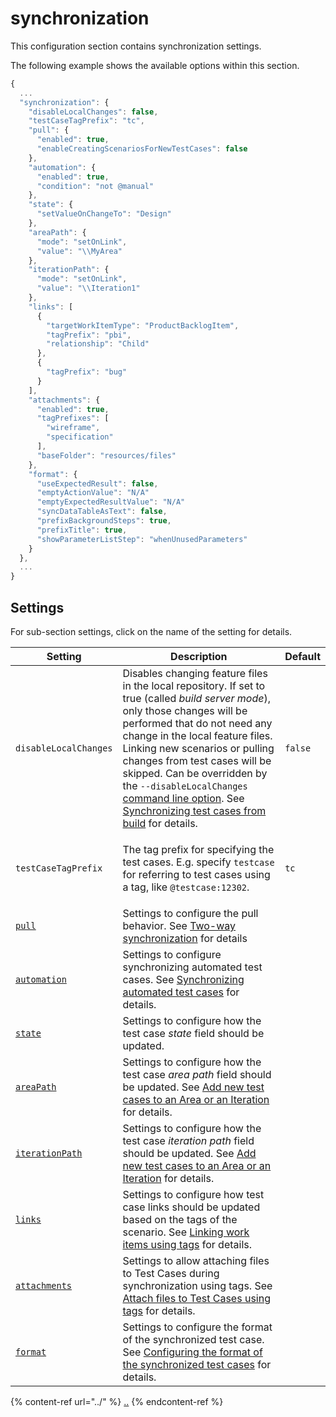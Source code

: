 # synchronization

This configuration section contains synchronization settings.

The following example shows the available options within this section.

```javascript
{
  ...
  "synchronization": {
    "disableLocalChanges": false,
    "testCaseTagPrefix": "tc",
    "pull": {
      "enabled": true,
      "enableCreatingScenariosForNewTestCases": false
    },
    "automation": {
      "enabled": true,
      "condition": "not @manual"
    },
    "state": {
      "setValueOnChangeTo": "Design"
    },
    "areaPath": {
      "mode": "setOnLink",
      "value": "\\MyArea"
    },
    "iterationPath": {
      "mode": "setOnLink",
      "value": "\\Iteration1"
    },
    "links": [
      {
        "targetWorkItemType": "ProductBacklogItem",
        "tagPrefix": "pbi",
        "relationship": "Child"
      },
      {
        "tagPrefix": "bug"
      }
    ],
    "attachments": {
      "enabled": true,
      "tagPrefixes": [
        "wireframe",
        "specification"
      ],
      "baseFolder": "resources/files"
    },
    "format": {
      "useExpectedResult": false,
      "emptyActionValue": "N/A"
      "emptyExpectedResultValue": "N/A"
      "syncDataTableAsText": false,
      "prefixBackgroundSteps": true,
      "prefixTitle": true,
      "showParameterListStep": "whenUnusedParameters"
    }
  },
  ...
}
```

## Settings

For sub-section settings, click on the name of the setting for details.

| Setting | Description | Default |
| ----------------------- | ----------------------- | ----------------------- |
| `disableLocalChanges` | Disables changing feature files in the local repository. If set to true (called _build server mode_), only those changes will be performed that do not need any change in the local feature files. Linking new scenarios or pulling changes from test cases will be skipped. Can be overridden by the `--disableLocalChanges` [command line option](../../command-line-reference/push-command.md). See [Synchronizing test cases from build](../../../important-concepts/synchronizing-test-cases-from-build.md) for details. | `false` |
| `testCaseTagPrefix` | <p></p><p>The tag prefix for specifying the test cases. E.g. specify <code>testcase</code> for referring to test cases using a tag, like <code>@testcase:12302</code>.</p> | `tc` |
| [`pull`](configuration-synchronization-pull.md) | Settings to configure the pull behavior. See [Two-way synchronization](../../../features/pull-features/two-way-synchronization.md) for details |  |
| [`automation`](configuration-synchronization-automation.md) | Settings to configure synchronizing automated test cases. See [Synchronizing automated test cases](../../../important-concepts/synchronizing-automated-test-cases.md) for details. |  |
| [`state`](configuration-synchronization-state.md) | Settings to configure how the test case _state_ field should be updated. |  |
| [`areaPath`](configuration-synchronization-areapath.md) | Settings to configure how the test case _area path_ field should be updated. See [Add new test cases to an Area or an Iteration](../../../features/push-features/add-new-test-cases-to-an-area-or-an-iteration.md) for details. |  |
| [`iterationPath`](configuration-synchronization-iterationpath.md) | Settings to configure how the test case _iteration path_ field should be updated. See [Add new test cases to an Area or an Iteration](../../../features/push-features/add-new-test-cases-to-an-area-or-an-iteration.md) for details. |  |
| [`links`](configuration-synchronization-links.md) | Settings to configure how test case links should be updated based on the tags of the scenario. See [Linking work items using tags](../../../features/common-synchronization-features/linking-work-items-with-tags.md) for details. |  |
| [`attachments`](configuration-synchronization-attachments.md) | Settings to allow attaching files to Test Cases during synchronization using tags. See [Attach files to Test Cases using tags](../../../features/push-features/attach-files.md) for details. |  |
| [`format`](configuration-synchronization-format.md) | Settings to configure the format of the synchronized test case. See [Configuring the format of the synchronized test cases](../../../features/push-features/configuring-the-format-of-the-synchronized-test-cases.md) for details. |  |

{% content-ref url="../" %}
[..](../)
{% endcontent-ref %}
